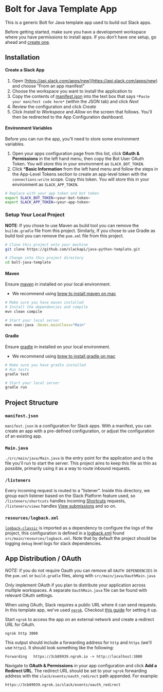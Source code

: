 # Bolt for Java Template App

This is a generic Bolt for Java template app used to build out Slack apps.

Before getting started, make sure you have a development workspace where you have permissions to install apps. If you don’t have one setup, go ahead and [create one](https://slack.com/create).

## Installation

#### Create a Slack App

1. Open [https://api.slack.com/apps/new](https://api.slack.com/apps/new) and choose "From an app manifest"
2. Choose the workspace you want to install the application to
3. Copy the contents of [manifest.json](./manifest.json) into the text box that says `*Paste your manifest code here*` (within the JSON tab) and click *Next*
4. Review the configuration and click *Create*
5. Click *Install to Workspace* and *Allow* on the screen that follows. You'll then be redirected to the App Configuration dashboard.

#### Environment Variables

Before you can run the app, you'll need to store some environment variables.

1. Open your apps configuration page from this list, click **OAuth & Permissions** in the left hand menu, then copy the Bot User OAuth Token. You will store this in your environment as `SLACK_BOT_TOKEN`.
2. Click ***Basic Information** from the left hand menu and follow the steps in the App-Level Tokens section to create an app-level token with the `connections:write` scope. Copy this token. You will store this in your environment as `SLACK_APP_TOKEN`.

```zsh
# Replace with your app token and bot token
export SLACK_BOT_TOKEN=<your-bot-token>
export SLACK_APP_TOKEN=<your-app-token>
```

### Setup Your Local Project

**NOTE**:
If you chose to use Maven as build tool you can remove the `builde.gradle` file from this project.
Similarly, If you chose to use Gradle as build tool you can remove the `pom.xml` file from this project.

```zsh
# Clone this project onto your machine
git clone https://github.com/slackapi/java-python-template.git

# Change into this project directory
cd bolt-java-template
```

#### Maven

Ensure [maven](https://maven.apache.org/index.html) in installed on your local environment.
* We recommend using [brew to install maven on mac](https://formulae.brew.sh/formula/maven)

```zsh
# Make sure you have maven installed
# Install the dependencies and compile
mvn clean compile

# Start your local server
mvn exec:java -Dexec.mainClass="Main"
```

#### Gradle

Ensure [gradle](https://gradle.org/) in installed on your local environment.
* We recommend using [brew to install gradle on mac](https://formulae.brew.sh/formula/gradle)

```zsh
# Make sure you have gradle installed
# Run tests
gradle test

# Start your local server
gradle run
```

## Project Structure

### `manifest.json`

`manifest.json` is a configuration for Slack apps. With a manifest, you can create an app with a pre-defined configuration, or adjust the configuration of an existing app.

### `Main.java`

`./src/main/java/Main.java` is the entry point for the application and is the file you'll run to start the server. This project aims to keep this file as thin as possible, primarily using it as a way to route inbound requests.

### `/listeners`

Every incoming request is routed to a "listener". Inside this directory, we group each listener based on the Slack Platform feature used, so `/listeners/shortcuts` handles incoming [Shortcuts](https://api.slack.com/interactivity/shortcuts) requests, `/listeners/views` handles [View submissions](https://api.slack.com/reference/interaction-payloads/views#view_submission) and so on.

### `resources/logback.xml`

[`logback-classic`](https://mvnrepository.com/artifact/ch.qos.logback/logback-classic) is imported as a dependency to configure the logs of the project, this configuration is defined in a [logback.xml](https://logback.qos.ch/manual/configuration.html) found `src/main/resources/logback.xml`. Note that by default the project should be logging `debug` level logs for slack dependencies.

## App Distribution / OAuth

*NOTE:* if you do not require Oauth you can remove all `OAUTH DEPENDENCIES` in the `pom.xml` or `build.gradle` files, along with `src/main/java/OauthMain.java`

Only implement OAuth if you plan to distribute your application across multiple workspaces. A separate `OauthMain.java` file can be found with relevant OAuth settings.

When using OAuth, Slack requires a public URL where it can send requests. In this template app, we've used [`ngrok`](https://ngrok.com/download). Checkout [this guide](https://ngrok.com/docs#getting-started-expose) for setting it up.

Start `ngrok` to access the app on an external network and create a redirect URL for OAuth.

```
ngrok http 3000
```

This output should include a forwarding address for `http` and `https` (we'll use `https`). It should look something like the following:

```
Forwarding   https://3cb89939.ngrok.io -> http://localhost:3000
```

Navigate to **OAuth & Permissions** in your app configuration and click **Add a Redirect URL**. The redirect URL should be set to your `ngrok` forwarding address with the `slack/events/oauth_redirect` path appended. For example:

```
https://3cb89939.ngrok.io/slack/events/oauth_redirect
```

